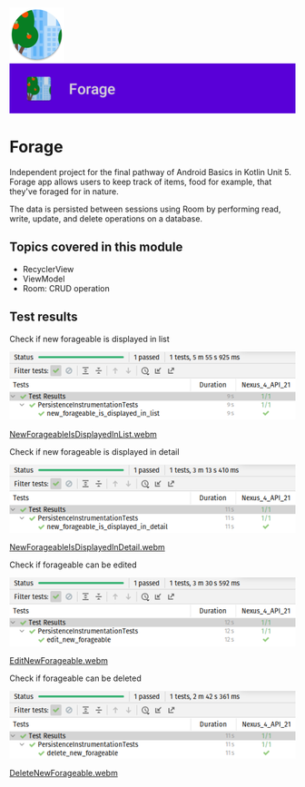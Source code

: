 ![ic_launcher_forage](src/main/res/mipmap-xhdpi/ic_launcher_forage_round.png?raw=true) ![ic_launcher_forage](images/Screenshot_20220726_090746.png?raw=true)

# Forage

Independent project for the final pathway of Android Basics in Kotlin Unit 5. Forage app allows
users to keep track of items, food for example, that they've foraged for in nature.

The data is persisted between sessions using Room by performing read, write, update, and delete
operations on a database.

## Topics covered in this module

- RecyclerView
- ViewModel
- Room: CRUD operation

## Test results

Check if new forageable is displayed in list

![NewForageableIsDisplayedInList](images/Screenshot_20220726_124641.png?raw=true)

[NewForageableIsDisplayedInList.webm](https://user-images.githubusercontent.com/29587914/180939529-80c4d19b-a7d3-46c8-805e-eb78db2e3d23.webm)

Check if new forageable is displayed in detail

![NewForageableIsDisplayedInDetail](images/Screenshot_20220726_125411.png?raw=true)

[NewForageableIsDisplayedInDetail.webm](https://user-images.githubusercontent.com/29587914/180939521-3dd7f385-3613-4a1e-ab1d-9c387dab2ca0.webm)

Check if forageable can be edited

![EditNewForageable](images/Screenshot_20220726_130447.png?raw=true)

[EditNewForageable.webm](https://user-images.githubusercontent.com/29587914/180939514-2a1c34a8-cf3e-45d9-8042-d75c12479146.webm)

Check if forageable can be deleted

![DeleteNewForageable](images/Screenshot_20220726_131038.png?raw=true)

[DeleteNewForageable.webm](https://user-images.githubusercontent.com/29587914/180939505-a4eee288-01e3-45eb-bcfe-df9a5acfac23.webm)
